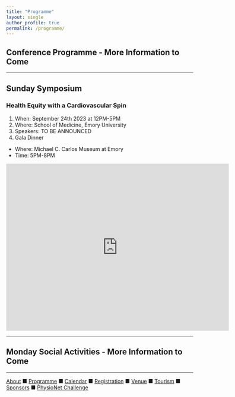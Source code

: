 ```yaml
---
title: "Programme"
layout: single
author_profile: true
permalink: /programme/
---
```

## Conference Programme - More Information to Come
---

## Sunday Symposium 
### Health Equity with a Cardiovascular Spin
1. When: September 24th 2023 at 12PM-5PM
2. Where: School of Medicine, Emory University
3. Speakers: TO BE ANNOUNCED
4. Gala Dinner
- Where: Michael C. Carlos Museum at Emory
- Time: 5PM-8PM

<iframe src="https://www.google.com/maps/embed?pb=!1m14!1m8!1m3!1d13262.937222444154!2d-84.31849215396728!3d33.79335874111268!3m2!1i1024!2i768!4f13.1!3m3!1m2!1s0x0%3A0x1241166e7267e3e0!2sEmory%20University-School%20of%20Medicine!5e0!3m2!1sen!2sus!4v1659122641913!5m2!1sen!2sus" width="600" height="450" style="border:0;" allowfullscreen="" loading="lazy" referrerpolicy="no-referrer-when-downgrade"></iframe>

---
## Monday Social Activities - More Information to Come

---

[About](../about/) &#9632; [Programme](../programme/) &#9632; [Calendar](../calendar/) &#9632; [Registration](../registration/) &#9632; [Venue](../venue/) &#9632; [Tourism](../tourism/) &#9632; [Sponsors](../sponsors/) &#9632; [PhysioNet Challenge](../challenge/)
